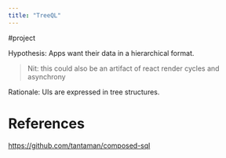 ```yaml
---
title: "TreeQL"
---
```


#project 

Hypothesis: Apps want their data in a hierarchical format.

> Nit: this could also be an artifact of react render cycles and asynchrony

Rationale: UIs are expressed in tree structures.



# References
https://github.com/tantaman/composed-sql